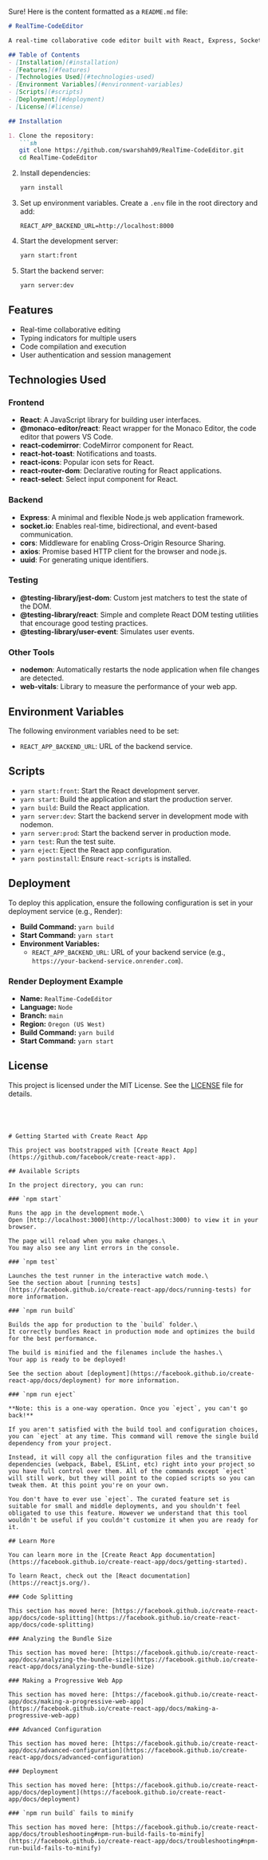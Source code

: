 Sure! Here is the content formatted as a `README.md` file:

```markdown
# RealTime-CodeEditor

A real-time collaborative code editor built with React, Express, Socket.io, and various other technologies. This project allows multiple users to edit code simultaneously with live updates, compile code, and see who is typing in real-time.

## Table of Contents
- [Installation](#installation)
- [Features](#features)
- [Technologies Used](#technologies-used)
- [Environment Variables](#environment-variables)
- [Scripts](#scripts)
- [Deployment](#deployment)
- [License](#license)

## Installation

1. Clone the repository:
   ```sh
   git clone https://github.com/swarshah09/RealTime-CodeEditor.git
   cd RealTime-CodeEditor
   ```

2. Install dependencies:
   ```sh
   yarn install
   ```

3. Set up environment variables. Create a `.env` file in the root directory and add:
   ```env
   REACT_APP_BACKEND_URL=http://localhost:8000
   ```

4. Start the development server:
   ```sh
   yarn start:front
   ```

5. Start the backend server:
   ```sh
   yarn server:dev
   ```

## Features

- Real-time collaborative editing
- Typing indicators for multiple users
- Code compilation and execution
- User authentication and session management

## Technologies Used

### Frontend
- **React**: A JavaScript library for building user interfaces.
- **@monaco-editor/react**: React wrapper for the Monaco Editor, the code editor that powers VS Code.
- **react-codemirror**: CodeMirror component for React.
- **react-hot-toast**: Notifications and toasts.
- **react-icons**: Popular icon sets for React.
- **react-router-dom**: Declarative routing for React applications.
- **react-select**: Select input component for React.

### Backend
- **Express**: A minimal and flexible Node.js web application framework.
- **socket.io**: Enables real-time, bidirectional, and event-based communication.
- **cors**: Middleware for enabling Cross-Origin Resource Sharing.
- **axios**: Promise based HTTP client for the browser and node.js.
- **uuid**: For generating unique identifiers.

### Testing
- **@testing-library/jest-dom**: Custom jest matchers to test the state of the DOM.
- **@testing-library/react**: Simple and complete React DOM testing utilities that encourage good testing practices.
- **@testing-library/user-event**: Simulates user events.

### Other Tools
- **nodemon**: Automatically restarts the node application when file changes are detected.
- **web-vitals**: Library to measure the performance of your web app.

## Environment Variables

The following environment variables need to be set:

- `REACT_APP_BACKEND_URL`: URL of the backend service.

## Scripts

- `yarn start:front`: Start the React development server.
- `yarn start`: Build the application and start the production server.
- `yarn build`: Build the React application.
- `yarn server:dev`: Start the backend server in development mode with nodemon.
- `yarn server:prod`: Start the backend server in production mode.
- `yarn test`: Run the test suite.
- `yarn eject`: Eject the React app configuration.
- `yarn postinstall`: Ensure `react-scripts` is installed.

## Deployment

To deploy this application, ensure the following configuration is set in your deployment service (e.g., Render):

- **Build Command:** `yarn build`
- **Start Command:** `yarn start`
- **Environment Variables:** 
  - `REACT_APP_BACKEND_URL`: URL of your backend service (e.g., `https://your-backend-service.onrender.com`).

### Render Deployment Example

- **Name:** `RealTime-CodeEditor`
- **Language:** `Node`
- **Branch:** `main`
- **Region:** `Oregon (US West)`
- **Build Command:** `yarn build`
- **Start Command:** `yarn start`

## License

This project is licensed under the MIT License. See the [LICENSE](LICENSE) file for details.
```




# Getting Started with Create React App

This project was bootstrapped with [Create React App](https://github.com/facebook/create-react-app).

## Available Scripts

In the project directory, you can run:

### `npm start`

Runs the app in the development mode.\
Open [http://localhost:3000](http://localhost:3000) to view it in your browser.

The page will reload when you make changes.\
You may also see any lint errors in the console.

### `npm test`

Launches the test runner in the interactive watch mode.\
See the section about [running tests](https://facebook.github.io/create-react-app/docs/running-tests) for more information.

### `npm run build`

Builds the app for production to the `build` folder.\
It correctly bundles React in production mode and optimizes the build for the best performance.

The build is minified and the filenames include the hashes.\
Your app is ready to be deployed!

See the section about [deployment](https://facebook.github.io/create-react-app/docs/deployment) for more information.

### `npm run eject`

**Note: this is a one-way operation. Once you `eject`, you can't go back!**

If you aren't satisfied with the build tool and configuration choices, you can `eject` at any time. This command will remove the single build dependency from your project.

Instead, it will copy all the configuration files and the transitive dependencies (webpack, Babel, ESLint, etc) right into your project so you have full control over them. All of the commands except `eject` will still work, but they will point to the copied scripts so you can tweak them. At this point you're on your own.

You don't have to ever use `eject`. The curated feature set is suitable for small and middle deployments, and you shouldn't feel obligated to use this feature. However we understand that this tool wouldn't be useful if you couldn't customize it when you are ready for it.

## Learn More

You can learn more in the [Create React App documentation](https://facebook.github.io/create-react-app/docs/getting-started).

To learn React, check out the [React documentation](https://reactjs.org/).

### Code Splitting

This section has moved here: [https://facebook.github.io/create-react-app/docs/code-splitting](https://facebook.github.io/create-react-app/docs/code-splitting)

### Analyzing the Bundle Size

This section has moved here: [https://facebook.github.io/create-react-app/docs/analyzing-the-bundle-size](https://facebook.github.io/create-react-app/docs/analyzing-the-bundle-size)

### Making a Progressive Web App

This section has moved here: [https://facebook.github.io/create-react-app/docs/making-a-progressive-web-app](https://facebook.github.io/create-react-app/docs/making-a-progressive-web-app)

### Advanced Configuration

This section has moved here: [https://facebook.github.io/create-react-app/docs/advanced-configuration](https://facebook.github.io/create-react-app/docs/advanced-configuration)

### Deployment

This section has moved here: [https://facebook.github.io/create-react-app/docs/deployment](https://facebook.github.io/create-react-app/docs/deployment)

### `npm run build` fails to minify

This section has moved here: [https://facebook.github.io/create-react-app/docs/troubleshooting#npm-run-build-fails-to-minify](https://facebook.github.io/create-react-app/docs/troubleshooting#npm-run-build-fails-to-minify)
